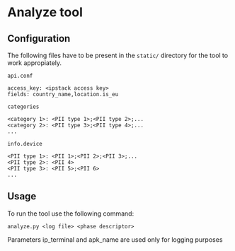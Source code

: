 # Analyze tool

## Configuration

The following files have to be present in the `static/` directory for the tool to work appropiately.


`api.conf`

```
access_key: <ipstack access key>
fields: country_name,location.is_eu
```

`categories`

```
<category 1>: <PII type 1>;<PII type 2>;...
<category 2>: <PII type 3>;<PII type 4>;...
...
```

`info.device`

```
<PII type 1>: <PII 1>;<PII 2>;<PII 3>;...
<PII type 2>: <PII 4>
<PII type 3>: <PII 5>;<PII 6>
...
```

## Usage

To run the tool use the following command:

```
analyze.py <log file> <phase descriptor>
```
Parameters ip_terminal and apk_name are used only for logging purposes
